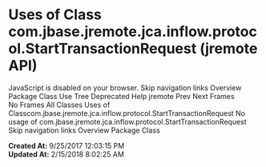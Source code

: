 # Uses of Class com.jbase.jremote.jca.inflow.protocol.StartTransactionRequest (jremote   API)

JavaScript is disabled on your browser. Skip navigation links Overview Package Class Use Tree Deprecated Help jremote Prev Next Frames No Frames All Classes Uses of Classcom.jbase.jremote.jca.inflow.protocol.StartTransactionRequest No usage of com.jbase.jremote.jca.inflow.protocol.StartTransactionRequest Skip navigation links Overview Package Class   

**Created At:** 9/25/2017 12:03:15 PM  
**Updated At:** 2/15/2018 8:02:25 AM  


